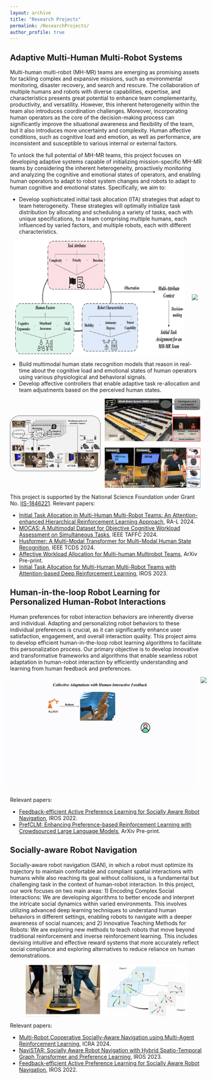 ```yaml
---
layout: archive
title: "Research Projects"
permalink: /ResearchProjects/
author_profile: true
---
```

## Adaptive Multi-Human Multi-Robot Systems
Multi-human multi-robot (MH-MR) teams are emerging as promising assets for tackling complex and expansive missions, such as environmental monitoring, disaster recovery, and search and rescure. The collaboration of multiple humans and robots with diverse capabilities, expertise, and characteristics presents great potential to enhance team complementarity, productivity, and versatility. However, this inherent heterogeneity within the team also introduces coordination challenges. Moreover, incorporating human operators as the core of the decision-making process can significantly improve the situational awareness and flexibility of the team, but it also introduces more uncertainty and complexity. Human affective conditions, such as cognitive load and emotion, as well as performance, are inconsistent and susceptible to various internal or external factors.

To unlock the full potential of MH-MR teams, this project focuses on developing adaptive systems capable of initializing mission-specific MH-MR teams by considering the inherent heterogeneity, proactively monitoring and analyzing the cognitive and emotional states of operators, and enabling human operators to adapt to robot system changes and robots to adapt to human cognitive and emotional states. Specifically, we aim to:

- Develop sophisticated initial task allocation (ITA) strategies that adapt to team heterogeneity. These strategies will optimally initialize task distribution by allocating and scheduling a variety of tasks, each with unique specifications, to a team comprising multiple humans, each influenced by varied factors, and multiple robots, each with different characteristics.
   
<div style="display: flex; justify-content: center; align-items: center;">
  <figure style="margin: 0 10px; text-align: center;">
    <img src="/images/ITA.PNG" style="height: 300px; width: auto;" />
  </figure>
  <figure style="margin: 0 10px; text-align: center;">
    <img src="/images/ITAENV.gif" style="height: 300px; width: auto;" />
  </figure>
</div>


- Build multimodal human state recognition models that reason in real-time about the cognitive load and emotional states of human operators using various physiological and behavioral signals.
- Develop affective controllers that enable adaptive task re-allocation and team adjustments based on the perceived human states.
   

<div style="display: flex; justify-content: center; align-items: center;">
  <div style="margin-right: 10px;">
    <img src="/images/ahmrs.png" style="max-width: 100%; height: auto; display: block;" />
  </div>
  <div>
    <img src="/images/MHMRENV.PNG" style="max-width: 100%; height: auto; display: block;" />
  </div>
</div>

This project is supported by the National Science Foundation under Grant No. [IIS-1846221](https://polytechnic.purdue.edu/ahmrs). Relevant papers:  
- [Initial Task Allocation in Multi-Human Multi-Robot Teams: An Attention-enhanced Hierarchical Reinforcement Learning Approach](https://sites.google.com/view/ita-aehrl), RA-L 2024.
- [MOCAS: A Multimodal Dataset for Objective Cognitive Workload Assessment on Simultaneous Tasks](https://arxiv.org/pdf/2210.03065), IEEE TAFFC 2024.
- [Husformer: A Multi-Modal Transformer for Multi-Modal Human State Recognition](https://ieeexplore.ieee.org/document/10413204), IEEE TCDS 2024.
- [Affective Workload Allocation for Multi-human Multirobot Teams](https://arxiv.org/pdf/2303.10465), ArXiv Pre-print.
- [Initial Task Allocation for Multi-Human Multi-Robot Teams with Attention-based Deep Reinforcement Learning](https://sites.google.com/view/ITA-AtRL), IROS 2023.



## Human-in-the-loop Robot Learning for Personalized Human-Robot Interactions
Human preferences for robot interaction behaviors are inherently diverse and individual. Adapting and personalizing robot behaviors to these individual preferences is crucial, as it can significantly enhance user satisfaction, engagement, and overall interaction quality. This project aims to develop efficient human-in-the-loop robot learning algorithms to facilitate this personalization process. Our primary objective is to develop innovative and transformative frameworks and algorithms that enable seamless robot adaptation in human-robot interaction by efficiently understanding and learning from human feedback and preferences.

<div style="display: flex; justify-content: center; align-items: center;">
  <img src="/images/frame1.gif" style="height: 300px; width: auto; margin-right: 10px;" />
  <img src="/images/User2.gif" style="height: 300px; width: auto;" />
</div>


Relevant papers:  
- [Feedback-efficient Active Preference Learning for Socially Aware Robot Navigation](https://sites.google.com/view/san-fapl), IROS 2022.
- [PrefCLM: Enhancing Preference-based Reinforcement Learning with Crowdsourced Large Language Models](https://prefclm.github.io/), ArXiv Pre-print.



## Socially-aware Robot Navigation
Socially-aware robot navigation (SAN), in which a robot must optimize its trajectory to maintain comfortable and compliant spatial interactions with humans while also reaching its goal without collisions, is a fundamental but challenging task in the context of human-robot interaction. In this project, our work focuses on two main areas: 1) Encoding Complex Social Interactions: We are developing algorithms to better encode and interpret the intricate social dynamics within varied environments. This involves utilizing advanced deep learning techniques to understand human behaviors in different settings, enabling robots to navigate with a deeper awareness of social nuances; and 2) Innovative Teaching Methods for Robots: We are exploring new methods to teach robots that move beyond traditional reinforcement and inverse reinforcement learning. This includes devising intuitive and effective reward systems that more accurately reflect social compliance and exploring alternatives to reduce reliance on human demonstrations.

<div style="text-align: center;">
  <img src="/images/SAN2.PNG" style="max-width: 85%; height: auto; display: block; margin: 0 auto;" />
</div>

Relevant papers:  
- [Multi-Robot Cooperative Socially-Aware Navigation using Multi-Agent Reinforcement Learning](https://arxiv.org/abs/2309.15234), ICRA 2024.
- [NaviSTAR: Socially Aware Robot Navigation with Hybrid Spatio-Temporal Graph Transformer and Preference Learning](https://arxiv.org/pdf/2304.05979), IROS 2023.
- [Feedback-efficient Active Preference Learning for Socially Aware Robot Navigation](https://sites.google.com/view/san-fapl), IROS 2022.



